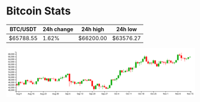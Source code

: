 # Bitcoin Stats

BTC/USDT|24h change|24h high|24h low|
|---|---|---|---|
|$65788.55|1.62%|$66200.00|$63576.27|

<img src="./chart.svg">
